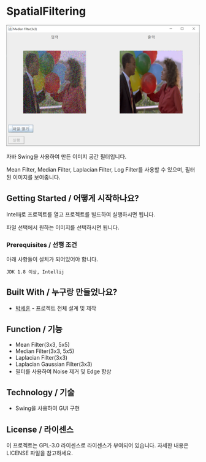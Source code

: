 # SpatialFiltering

![](header.png)

자바 Swing을 사용하여 만든 이미지 공간 필터입니다.

Mean Filter, Median Filter, Laplacian Filter, Log Filter를 사용할 수 있으며, 필터된 이미지를 보여줍니다.

## Getting Started / 어떻게 시작하나요?

Intellij로 프로젝트를 열고 프로젝트를 빌드하여 실행하시면 됩니다.

파일 선택에서 원하는 이미지를 선택하시면 됩니다.

### Prerequisites / 선행 조건

아래 사항들이 설치가 되어있어야 합니다.

```
JDK 1.8 이상, Intellij
```

## Built With / 누구랑 만들었나요?

* [박세훈](https://github.com/psh3253) - 프로젝트 전체 설계 및 제작

## Function / 기능
+ Mean Filter(3x3, 5x5)
+ Median Filter(3x3, 5x5)
+ Laplacian Filter(3x3)
+ Laplacian Gaussian Filter(3x3)
+ 필터를 사용하여 Noise 제거 및 Edge 향상

## Technology / 기술

+ Swing을 사용하여 GUI 구현

## License / 라이센스

이 프로젝트는 GPL-3.0 라이센스로 라이센스가 부여되어 있습니다. 자세한 내용은 LICENSE 파일을 참고하세요.
